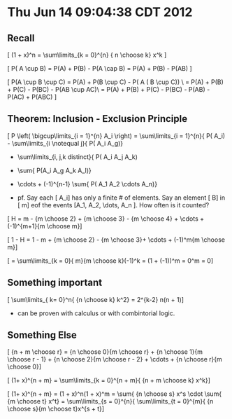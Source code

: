 # Thu Jun 14 09:04:38 CDT 2012

## Recall
\[ (1 + x)^n = \sum\limits_{k = 0}^{n} { n \choose k} x^k \]

\[ P( A \cup B) = P(A) + P(B) - P(A \cap B) = P(A) + P(B) - P(AB) \]


\[ P(A \cup B \cup C) = P(A) + P(B \cup C) - P( A ( B \cup C)) \\
  = P(A) + P(B) + P(C) - P(BC) - P(AB \cup AC)\\
  = P(A) + P(B) + P(C) - P(BC) - P(AB) - P(AC) + P(ABC) \]

## Theorem: Inclusion - Exclusion Principle

\[ P \left( \bigcup\limits_{i = 1}^{n} A_i \right) = \sum\limits_{i = 1}^{n}{ P( A_i) - \sum\limits_{i \notequal j}{ P( A_i A_g)} 
  + \sum\limits_{i, j,k distinct}{ P( A_i A_j A_k) 
  - \sum{ P(A_i A_g A_k A_l)}
  + \cdots + (-1)^{n-1} \sum{ P( A_1 A_2 \cdots A_n)}


* pf. Say each \[ A_i\] has only a finite # of elements. 
  Say an element \[ B\] in \[ m\] eof the events \[A_1, A_2, \dots, A_n \].
  How often is it counted?

\[ H = m - {m \choose 2} + {m \choose 3} - {m \choose 4} + \cdots + (-1)^{m+1}{m \choose m}\]

\[ 1 - H = 1 - m + {m \choose 2} - {m \choose 3}+ \cdots + (-1)^m{m \choose m}\]

\[ = \sum\limits_{k = 0}{ m}{m \choose k}(-1)^k = (1 + (-1))^m = 0^m = 0\]

## Something important

\[ \sum\limits_{ k= 0}^n{ {n \choose k} k^2} = 2^{k-2} n(n + 1)\]

* can be proven with calculus or with combintorial logic.

## Something Else

\[ {n + m \choose r} = {n \choose 0}{m \choose r} + {n \choose 1}{m \choose r - 1} + {n \choose 2}{m \choose r - 2} + \cdots + {n \choose r}{m \choose 0}\]

\[ (1+ x)^{n + m} = \sum\limits_{k = 0}^{n + m}{ {n + m \choose k} x^k}\]

\[ (1+ x)^{n + m} = (1 + x)^n(1 + x)^m = \sum{ {n \choose s} x^s \cdot \sum{ {m \choose t} x^t} = \sum\limits_{s = 0}^{n}{ \sum\limits_{t = 0}^{m}{ {n \choose s}{m \choose t}x^{s + t}\]